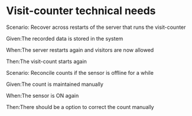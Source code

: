 # Visit-counter technical needs

Scenario: Recover across restarts of the server
that runs the visit-counter

  Given:The recorded data is stored in the system
  
  When:The server restarts again and visitors are now allowed
  
  Then:The visit-count starts again

Scenario: Reconcile counts if the sensor is offline for a while

  Given:The count is maintained manually
  
  When:The sensor is ON again
  
  Then:There should be a option to correct the count manually
